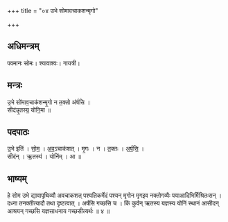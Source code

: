 +++
title = "०४ उभे सोमावचाकशन्मृगो"

+++
## अधिमन्त्रम्
पवमानः सोमः। श्यावाश्वः। गायत्री।

## मन्त्रः
उ॒भे सो॑माव॒चाक॑शन्मृ॒गो न त॒क्तो अ॑र्षसि ।  
सीद॑न्नृ॒तस्य॒ योनि॒मा ॥

## पदपाठः
उ॒भे इति॑ । सो॒म॒ । अ॒व॒ऽचाक॑शत् । मृ॒गः । न । त॒क्तः । अ॒र्ष॒सि॒ ।  
सीद॑न् । ऋ॒तस्य॑ । योनि॑म् । आ ॥

## भाष्यम्
हे सोम उभे द्यावापृथिव्यौ अवचाकशत् पश्यतिकर्मेदं पश्यन् मृगोन मृगइव नक्तोगव्यैः पयाआदिभिर्मिश्रितःसन् । दध्ना तनक्तीत्यादौ तथा दृष्टत्वात् । अर्षसि गच्छसि च । किं कुर्वन् ऋतस्य यज्ञस्य योनिं स्थानं आसीदन् आश्रयन् गच्छसि यज्ञसाधनाय गच्छसीत्यर्थः ॥ ४ ॥